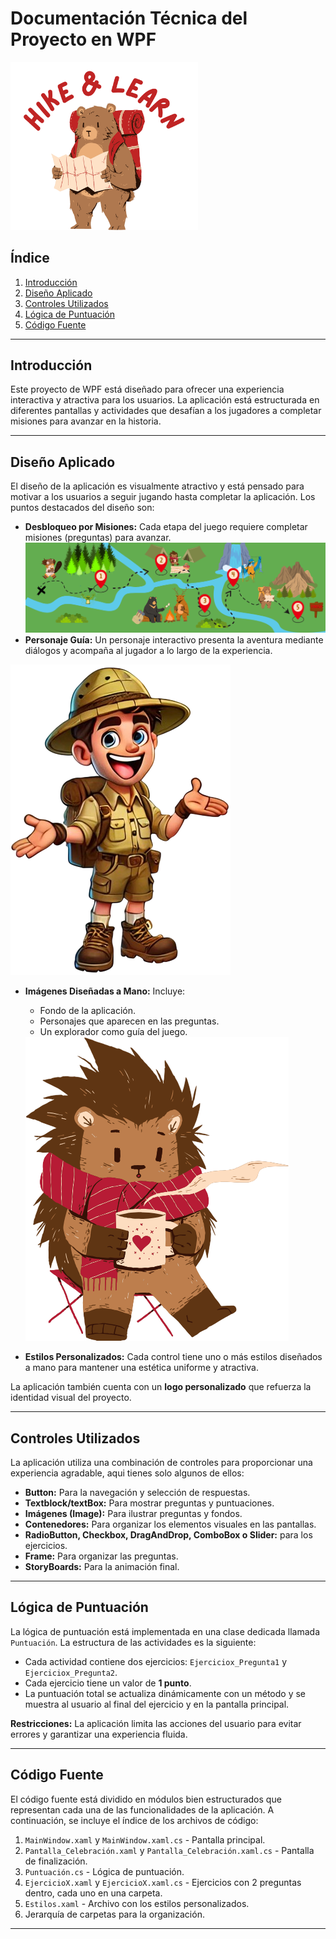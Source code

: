 
# Documentación Técnica del Proyecto en WPF
<img src="Img_documentacion/Logo_HikeAndLearn.png" alt="Fondo de la aplicación" style="width:300px; height:auto;">

## Índice
1. [Introducción](#introducción)
2. [Diseño Aplicado](#diseño-aplicado)
3. [Controles Utilizados](#controles-utilizados)
4. [Lógica de Puntuación](#lógica-de-puntuación)
5. [Código Fuente](#código-fuente)

---

## Introducción
Este proyecto de WPF está diseñado para ofrecer una experiencia interactiva y atractiva para los usuarios. La aplicación está estructurada en diferentes pantallas y actividades que desafían a los jugadores a completar misiones para avanzar en la historia.

---

## Diseño Aplicado
El diseño de la aplicación es visualmente atractivo y está pensado para motivar a los usuarios a seguir jugando hasta completar la aplicación. Los puntos destacados del diseño son:
- **Desbloqueo por Misiones:** Cada etapa del juego requiere completar misiones (preguntas) para avanzar.
![Fondo de la aplicación](Img_documentacion/fondo.png "Fondo diseñado a mano")
- **Personaje Guía:** Un personaje interactivo presenta la aventura mediante diálogos y acompaña al jugador a lo largo de la experiencia.

<img src="Img_documentacion/explorador_explicando.png" alt="Fondo de la aplicación" style="width:auto; height:200;">

- **Imágenes Diseñadas a Mano:** Incluye:
  - Fondo de la aplicación.
  - Personajes que aparecen en las preguntas.
  - Un explorador como guía del juego.

  <img src="Img_documentacion/erizo.png" alt="Fondo de la aplicación" style="width:auto; height:200;">

- **Estilos Personalizados:** Cada control tiene uno o más estilos diseñados a mano para mantener una estética uniforme y atractiva.

La aplicación también cuenta con un **logo personalizado** que refuerza la identidad visual del proyecto.


---

## Controles Utilizados
La aplicación utiliza una combinación de controles para proporcionar una experiencia agradable, aqui tienes solo algunos de ellos:
- **Button:** Para la navegación y selección de respuestas.
- **Textblock/textBox:** Para mostrar preguntas y puntuaciones.
- **Imágenes (Image):** Para ilustrar preguntas y fondos.
- **Contenedores:** Para organizar los elementos visuales en las pantallas.
- **RadioButton, Checkbox, DragAndDrop, ComboBox o Slider:** para los ejercicios.
- **Frame:** Para organizar las preguntas.
- **StoryBoards:** Para la animación final.

---

## Lógica de Puntuación
La lógica de puntuación está implementada en una clase dedicada llamada `Puntuación`. La estructura de las actividades es la siguiente:
- Cada actividad contiene dos ejercicios: `Ejerciciox_Pregunta1` y `Ejerciciox_Pregunta2`.
- Cada ejercicio tiene un valor de **1 punto**.
- La puntuación total se actualiza dinámicamente con un método y se muestra al usuario al final del ejercicio y en la pantalla principal.

**Restricciones:** La aplicación limita las acciones del usuario para evitar errores y garantizar una experiencia fluida.

---

## Código Fuente
El código fuente está dividido en módulos bien estructurados que representan cada una de las funcionalidades de la aplicación. A continuación, se incluye el índice de los archivos de código:
1. `MainWindow.xaml` y `MainWindow.xaml.cs` - Pantalla principal.
2. `Pantalla_Celebración.xaml` y `Pantalla_Celebración.xaml.cs` - Pantalla de finalización.
3. `Puntuación.cs` - Lógica de puntuación.
4. `EjercicioX.xaml` y `EjercicioX.xaml.cs` - Ejercicios con 2 preguntas dentro, cada uno en una carpeta.
6. `Estilos.xaml` - Archivo con los estilos personalizados.
7. Jerarquía de carpetas para la organización.
---


